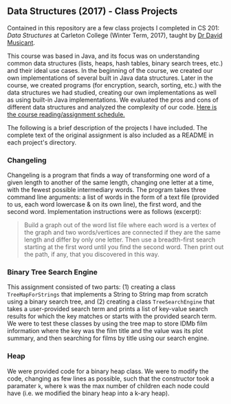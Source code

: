 ## Data Structures (2017) - Class Projects

Contained in this repository are a few class projects I completed in CS 201: *Data Structures* at Carleton College (Winter Term, 2017), taught by [Dr David Musicant](https://apps.carleton.edu/profiles/dmusicant/).

This course was based in Java, and its focus was on understanding common data structures (lists, heaps, hash tables, binary search trees, etc.) and their ideal use cases. In the beginning of the course, we created our own implementations of several built in Java data structures. Later in the course, we created programs (for encryption, search, sorting, etc.) with the data structures we had studied, creating our own implementations as well as using built-in Java implementations. We evaluated the pros and cons of different data structures and analyzed the complexity of our code. [Here is the course reading/assignment schedule.](https://www.cs.carleton.edu/faculty/dmusican/cs201/schedule.html)

The following is a brief description of the projects I have included. The complete text of the original assignment is also included as a README in each project's directory.


### Changeling

Changeling is a program that finds a way of transforming one word of a given length to another of the same length, changing one letter at a time, with the fewest possible intermediary words. The program takes three command line arguments: a list of words in the form of a text file (provided to us, each word lowercase & on its own line), the first word, and the second word. Implementation instructions were as follows (excerpt): 
> Build a graph out of the word list file where each word is a vertex of the graph and two words/vertices are connected if they are the same length and differ by only one letter. Then use a breadth-first search starting at the first word until you find the second word. Then print out the path, if any, that you discovered in this way.

### Binary Tree Search Engine

This assignment consisted of two parts: (1) creating a class `TreeMapForStrings` that implements a String to String map from scratch using a binary search tree, and (2) creating a class `TreeSearchEngine` that takes a user-provided search term and prints a list of key-value search results for which the key matches or starts with the provided search term. We were to test these classes by using the tree map to store IDMb film information where the key was the film title and the value was its plot summary, and then searching for films by title using our search engine.

### Heap

We were provided code for a binary heap class. We were to modify the code, changing as few lines as possible, such that the constructor took a paramater `k`, where `k` was the max number of children each node could have (i.e. we modified the binary heap into a k-ary heap).
